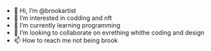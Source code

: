 - 👋 Hi, I’m @brookartist
- 👀 I’m interested in codding and nft
- 🌱 I’m currently learning programming
- 💞️ I’m looking to collaborate on evrething whithe coding and design
- 📫 How to reach me not being brook

<!---
brookartist/brookartist is a ✨ special ✨ repository because its `README.md` (this file) appears on your GitHub profile.
You can click the Preview link to take a look at your changes.
--->
